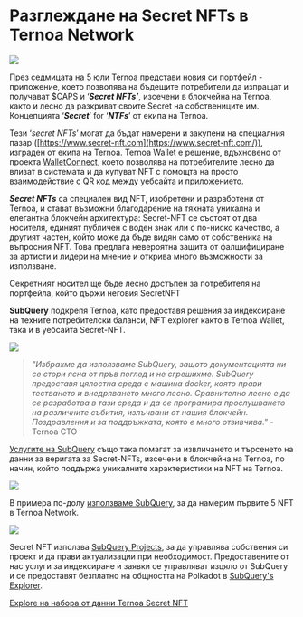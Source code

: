 # Разглеждане на Secret NFTs в Ternoa Network

![](https://miro.medium.com/max/1200/0*s1fSGGelS-HVJNBm)

През седмицата на 5 юли Ternoa представи новия си портфейл - приложение, което позволява на бъдещите потребители да изпращат и получават $CAPS и ‘**_Secret NFTs’_**, изсечени в блокчейна на Ternoa, както и лесно да разкриват своите Secret на собствениците им. Концепцията ‘**_Secret_**’ for ‘**_NTFs_**’ от екипа на Ternoa.

Тези ‘_secret NFTs_’ могат да бъдат намерени и закупени на специалния пазар ([https://www.secret-nft.com](https://www.secret-nft.com/)), изграден от екипа на Ternoa. Ternoa Wallet е решение, вдъхновено от проекта [WalletConnect](https://walletconnect.org/), което позволява на потребителите лесно да влизат в системата и да купуват NFT с помощта на просто взаимодействие с QR код между уебсайта и приложението.

**_Secret NFTs_** са специален вид NFT, изобретени и разработени от Ternoa, и стават възможни благодарение на тяхната уникална и елегантна блокчейн архитектура: Secret-NFT се състоят от два носителя, единият публичен с воден знак или с по-ниско качество, а другият частен, който може да бъде видян само от собственика на въпросния NFT. Това предлага невероятна защита от фалшифициране за артисти и лидери на мнение и открива много възможности за използване.

Секретният носител ще бъде лесно достъпен за потребителя на портфейла, който държи неговия SecretNFT

**SubQuery** подкрепя Ternoa, като предоставя решения за индексиране на техните потребителски баланси, NFT explorer както в Ternoa Wallet, така и в уебсайта Secret-NFT.

![](https://miro.medium.com/max/1400/0*gquKRKBgiyAAxRFZ)

> _"Избрахме да използваме SubQuery, защото документацията ни се стори ясна от пръв поглед и не сгрешихме. SubQuery предоставя цялостна среда с машина docker, която прави тестването и внедряването много лесно. Сравнително лесно е да се разработва в тази среда и да се програмира прослушването на различните събития, излъчвани от нашия блокчейн. Поздравления и за поддръжката, която е много отзивчива."_ - Ternoa CTO

[Услугите на SubQuery](https://subquery.network/) също така помагат за извличането и търсенето на данни за веригата за Secret-NFTs, изсечени в блокчейна на Ternoa, по начин, който поддържа уникалните характеристики на NFT на Ternoa.

![](https://miro.medium.com/max/1400/0*CA7lfxmZxHCKhzWw)

В примера по-долу [използваме SubQuery](https://explorer.subquery.network/subquery/capsule-corp-ternoa/indexer), за да намерим първите 5 NFT в Ternoa Network.

![](https://miro.medium.com/max/1400/0*YaQGpb3xUn7BUESx)

Secret NFT използва [SubQuery Projects](https://project.subquery.network/), за да управлява собствения си проект и да прави актуализации при необходимост. Предоставените от нас услуги за индексиране и заявки се управляват изцяло от SubQuery и се предоставят безплатно на общността на Polkadot в [SubQuery's Explorer](https://explorer.subquery.network/).

[Explore на набора от данни Ternoa Secret NFT](https://explorer.subquery.network/subquery/capsule-corp-ternoa/indexer)
